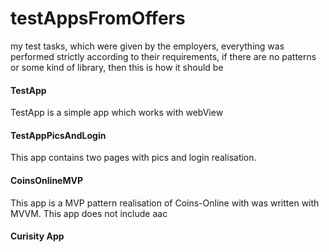 # testAppsFromOffers
 my test tasks, which were given by the employers, everything was performed strictly according to their requirements, if there are no patterns or some kind of library, then this is how it should be
 
 #### TestApp
 TestApp is a simple app which works with webView

 #### TestAppPicsAndLogin 
This app contains two pages with pics and login realisation.

 #### CoinsOnlineMVP
This app is a MVP pattern realisation of Coins-Online with was written with MVVM. This app does not include aac

#### Curisity App
